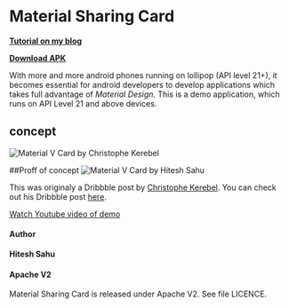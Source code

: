 # Material Sharing Card 
**[Tutorial on my blog](http://anjithsasindran.in/blog/2015/08/15/material-sharing-card/)**

**[Download APK](https://s3.amazonaws.com/anjithsasindran.in/blog/assets/2015-08-15/material_sharing_card_v1.0.0.apk)**

With more and more android phones running on lollipop (API level 21+), it becomes essential for android developers to develop applications which takes full advantage of _Material Design_. This is a demo application, which runs on API Level 21 and above devices. 

## concept

![Material V Card by Christophe Kerebel](https://github.com/hiteshsahu/Material-VCard/blob/master/Art/concept.gif)


##Proff of concept
![Material V Card by Hitesh Sahu](https://github.com/hiteshsahu/Material-VCard/blob/master/Art/demo.gif)

This was originaly a Dribbble post by [Christophe Kerebel](https://material.uplabs.com/users/chriskere/posts). You can check out his Dribbble post [here](https://material.uplabs.com/posts/personal-social-card-material-design-animation).

[Watch Youtube video of demo](https://www.youtube.com/watch?v=1MKqg0UzTKo&feature=youtu.be)


#### Author
**Hitesh Sahu**

#### Apache V2

Material Sharing Card is released under Apache V2. See file LICENCE.
